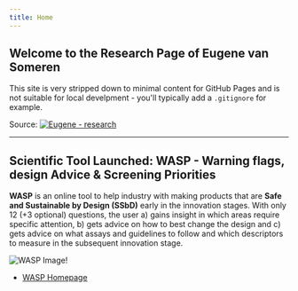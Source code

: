 ```yaml
---
title: Home
---
```


## Welcome to the Research Page of Eugene van Someren

This site is very stripped down to minimal content for GitHub Pages and is not suitable for local develpment - you'll typically add a `.gitignore` for example.

Source: [![Eugene - research](https://img.shields.io/static/v1?label=EPvanSomeren&message=Research&color=blue&logo=github)](https://github.io/evansomeren)

---

## Scientific Tool Launched: WASP - Warning flags, design Advice & Screening Priorities

**WASP** is an online tool to help industry with making products that are **Safe and Sustainable by Design (SSbD)** early in the innovation stages. With only 12 (+3 optional) questions, the user a) gains insight in which areas require specific attention, b) gets advice on how to best change the design and c) gets advice on what assays and guidelines to follow and which descriptors to measure in the subsequent innovation stage.

![WASP Image!](https://diamonds.tno.nl/storage/projects/wasp/banner_1733816343.png)

- [WASP Homepage](https://diamonds.tno.nl/projects/wasp "WASP's Homepage on TNO's DIAMONDS platform")
